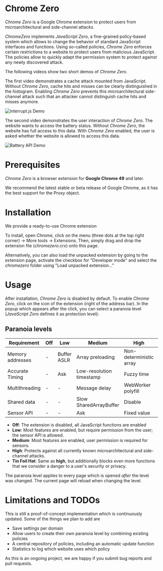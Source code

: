 # Chrome Zero

*Chrome Zero* is a Google Chrome extension to protect users from microarchitectural and side-channel attacks.

*ChromeZero* implements *JavaScript Zero*, a fine-grained policy-based system which allows to change the behavior of standard JavaScript interfaces and functions.
Using so-called policies, *Chrome Zero* enforces certain restrictions to a website to protect users from malicious JavaScript.
The policies allow to quickly adapt the permission system to protect against any newly discovered attack.

The following videos show two short demos of *Chrome Zero*.

The first video demonstrates a cache attack mounted from JavaScript. Without *Chrome Zero*, cache hits and misses can be clearly distinguished in the histogram. Enabling *Chrome Zero* prevents this microarchitectural side-channel attack such that an attacker cannot distinguish cache hits and misses anymore.

![interrupt.js Demo](./_images/interruptjs.gif)

The second video demonstrates the user interaction of *Chrome Zero*. The website wants to access the battery status. Without *Chrome Zero*, the website has full access to this data. With *Chrome Zero* enabled, the user is asked whether the website is allowed to access this data.

![Battery API Demo](./_images/battery.gif)

# Prerequisites

*Chrome Zero* is a browser extension for **Google Chrome 49** and later.

We recommend the latest stable or beta release of Google Chrome, as it has the best support for the Proxy object.

# Installation

We provide a ready-to-use Chrome extension

To install, open Chrome, click on the menu (three dots at the top right corner) -> More tools -> Extensions.
Then, simply drag and drop the extension file (*chromezero.crx*) onto this page.

Alternatively, you can also load the unpacked extension by going to the extension page, activate the checkbox for "Developer mode" and select the *chromezero* folder using "Load unpacked extension..."

# Usage

After installation, *Chrome Zero* is disabled by default.
To enable *Chrome Zero*, click on the icon of the extension (right of the address bar).
In the popup which appears after the click, you can select a paranoia level (*JavaScript Zero* defines it as protection level):

## Paranoia levels

Requirement      | Off | Low         | Medium                   | High                    | Tin Foil Hat
---------------- | --- | ----------- | ------------------------ | ----------------------- | -------------------------
Memory addresses | -   | Buffer ASLR | Array preloading         | Non-deterministic array | Array index randomization
Accurate Timing  | -   | Ask         | Low-resolution timestamp | Fuzzy time              | Disable
Multithreading   | -   | -           | Message delay            | WebWorker polyfill      | Disable
Shared data      | -   | -           | Slow SharedArrayBuffer   | Disable                 | Disable
Sensor API       | -   | -           | Ask                      | Fixed value             | Disable

* **Off**: The extension is disabled, all JavaScript functions are enabled
* **Low**: Most features are enabled, but require permission from the user; the sensor API is allowed.
* **Medium**: Most features are enabled, user permission is required for sensors.
* **High**: Protects against all currently known microarchitectural and side-channel attacks.
* **Tin Foil Hat**: Same as **high**, but additionally blocks even more functions that we consider a danger to a user's security or privacy.


The paranoia level applies to every page which is opened *after* the level was changed. The current page will reload when changing the level.

# Limitations and TODOs

This is still a proof-of-concept implementation which is continuously updated. Some of the things we plan to add are

* Save settings per domain
* Allow users to create their own paranoia level by combining existing policies
* A central repository of policies, including an automatic update function
* Statistics to log which website uses which policy

As this is an ongoing project, we are happy if you submit bug reports and pull requests.
